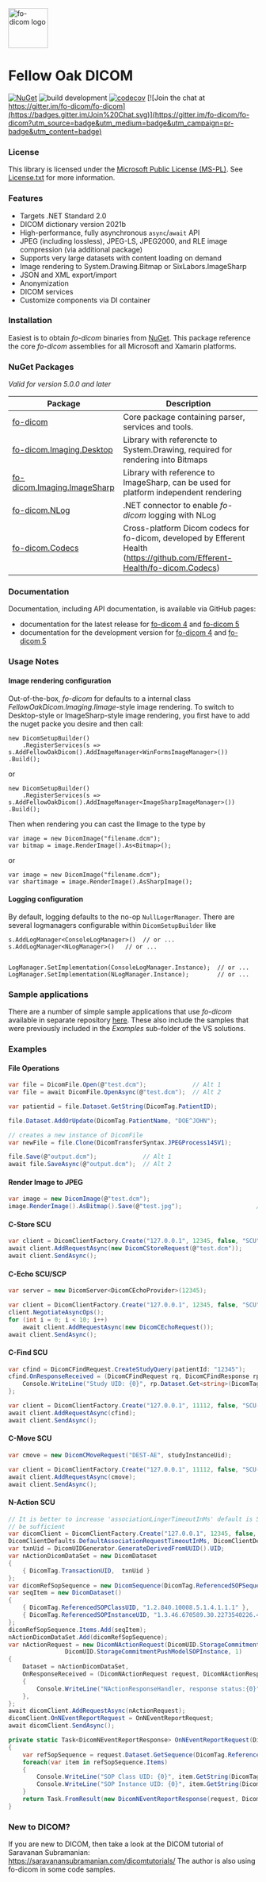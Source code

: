 <img src="https://lh3.googleusercontent.com/-Fq3nigRUo7U/VfaIPuJMjfI/AAAAAAAAALo/7oaLrrTBhnw/s1600/Fellow%2BOak%2BSquare%2BTransp.png" alt="fo-dicom logo" height="80" />

# Fellow Oak DICOM

[![NuGet](https://img.shields.io/nuget/v/fo-dicom.svg)](https://www.nuget.org/packages/fo-dicom/)
![build development](https://github.com/fo-dicom/fo-dicom/workflows/build/badge.svg?branch=development)
[![codecov](https://codecov.io/gh/fo-dicom/fo-dicom/branch/development/graph/badge.svg)](https://codecov.io/gh/fo-dicom/fo-dicom)
[![Join the chat at https://gitter.im/fo-dicom/fo-dicom](https://badges.gitter.im/Join%20Chat.svg)](https://gitter.im/fo-dicom/fo-dicom?utm_source=badge&utm_medium=badge&utm_campaign=pr-badge&utm_content=badge)

### License
This library is licensed under the [Microsoft Public License (MS-PL)](http://opensource.org/licenses/MS-PL). See [License.txt](License.txt) for more information.

### Features
* Targets .NET Standard 2.0
* DICOM dictionary version 2021b
* High-performance, fully asynchronous `async`/`await` API
* JPEG (including lossless), JPEG-LS, JPEG2000, and RLE image compression (via additional package)
* Supports very large datasets with content loading on demand
* Image rendering to System.Drawing.Bitmap or SixLabors.ImageSharp
* JSON and XML export/import
* Anonymization
* DICOM services
* Customize components via DI container 

### Installation
Easiest is to obtain *fo-dicom* binaries from [NuGet](https://www.nuget.org/packages/fo-dicom/). This package reference the core *fo-dicom* assemblies for all Microsoft and Xamarin platforms.

### NuGet Packages
*Valid for version 5.0.0 and later*

Package | Description
------- | -----------
[fo-dicom](https://www.nuget.org/packages/fo-dicom/) | Core package containing parser, services and tools.
[fo-dicom.Imaging.Desktop](https://www.nuget.org/packages/fo-dicom.Imaging.Desktop/) | Library with referencte to System.Drawing, required for rendering into Bitmaps
[fo-dicom.Imaging.ImageSharp](https://www.nuget.org/packages/fo-dicom.Desktop/) | Library with reference to ImageSharp, can be used for platform independent rendering
[fo-dicom.NLog](https://www.nuget.org/packages/fo-dicom.NLog/) | .NET connector to enable *fo-dicom* logging with NLog
[fo-dicom.Codecs](https://www.nuget.org/packages/fo-dicom.Codecs/) | Cross-platform Dicom codecs for fo-dicom, developed by Efferent Health (https://github.com/Efferent-Health/fo-dicom.Codecs)


### Documentation
Documentation, including API documentation, is available via GitHub pages:
- documentation for the latest release for [fo-dicom 4](https://fo-dicom.github.io/stable/v4/index.html) and
  [fo-dicom 5](https://fo-dicom.github.io/stable/v5/index.html)
- documentation for the development version for [fo-dicom 4](https://fo-dicom.github.io/dev/v4/index.html) and
  [fo-dicom 5](https://fo-dicom.github.io/dev/v5/index.html)


### Usage Notes

#### Image rendering configuration
Out-of-the-box, *fo-dicom* for defaults to a internal class *FellowOakDicom.Imaging.IImage*-style image rendering. To switch to Desktop-style or ImageSharp-style image rendering, you first have to add the nuget packe you desire and then call:

    new DicomSetupBuilder()
        .RegisterServices(s => s.AddFellowOakDicom().AddImageManager<WinFormsImageManager>())
	.Build();
	
or

    new DicomSetupBuilder()
        .RegisterServices(s => s.AddFellowOakDicom().AddImageManager<ImageSharpImageManager>())
	.Build();

Then when rendering you can cast the IImage to the type by

    var image = new DicomImage("filename.dcm");
    var bitmap = image.RenderImage().As<Bitmap>();

or

    var image = new DicomImage("filename.dcm");
    var shartimage = image.RenderImage().AsSharpImage();

#### Logging configuration
By default, logging defaults to the no-op `NullLogerManager`. There are several logmanagers configurable within `DicomSetupBuilder` like

    s.AddLogManager<ConsoleLogManager>()  // or ...
    s.AddLogManager<NLogManager>()   // or ...
    

    LogManager.SetImplementation(ConsoleLogManager.Instance);  // or ...
    LogManager.SetImplementation(NLogManager.Instance);        // or ...

### Sample applications
There are a number of simple sample applications that use *fo-dicom* available in separate repository [here](https://github.com/fo-dicom/fo-dicom-samples). These also include the samples
that were previously included in the *Examples* sub-folder of the VS solutions.

### Examples

#### File Operations
```csharp
var file = DicomFile.Open(@"test.dcm");             // Alt 1
var file = await DicomFile.OpenAsync(@"test.dcm");  // Alt 2

var patientid = file.Dataset.GetString(DicomTag.PatientID);

file.Dataset.AddOrUpdate(DicomTag.PatientName, "DOE^JOHN");

// creates a new instance of DicomFile
var newFile = file.Clone(DicomTransferSyntax.JPEGProcess14SV1);

file.Save(@"output.dcm");             // Alt 1
await file.SaveAsync(@"output.dcm");  // Alt 2
```

#### Render Image to JPEG
```csharp
var image = new DicomImage(@"test.dcm");
image.RenderImage().AsBitmap().Save(@"test.jpg");                     // Windows Forms

```

#### C-Store SCU
```csharp
var client = DicomClientFactory.Create("127.0.0.1", 12345, false, "SCU", "ANY-SCP");
await client.AddRequestAsync(new DicomCStoreRequest(@"test.dcm"));
await client.SendAsync();
```

#### C-Echo SCU/SCP
```csharp
var server = new DicomServer<DicomCEchoProvider>(12345);

var client = DicomClientFactory.Create("127.0.0.1", 12345, false, "SCU", "ANY-SCP");
client.NegotiateAsyncOps();
for (int i = 0; i < 10; i++)
    await client.AddRequestAsync(new DicomCEchoRequest());
await client.SendAsync();
```

#### C-Find SCU
```csharp
var cfind = DicomCFindRequest.CreateStudyQuery(patientId: "12345");
cfind.OnResponseReceived = (DicomCFindRequest rq, DicomCFindResponse rp) => {
	Console.WriteLine("Study UID: {0}", rp.Dataset.Get<string>(DicomTag.StudyInstanceUID));
};

var client = DicomClientFactory.Create("127.0.0.1", 11112, false, "SCU-AE", "SCP-AE");
await client.AddRequestAsync(cfind);
await client.SendAsync();
```

#### C-Move SCU
```csharp
var cmove = new DicomCMoveRequest("DEST-AE", studyInstanceUid);

var client = DicomClientFactory.Create("127.0.0.1", 11112, false, "SCU-AE", "SCP-AE");
await client.AddRequestAsync(cmove);
await client.SendAsync(); 
```

#### N-Action SCU
```csharp
// It is better to increase 'associationLingerTimeoutInMs' default is 50 ms, which may not be
// be sufficient
var dicomClient = DicomClientFactory.Create("127.0.0.1", 12345, false, "SCU-AE", "SCP-AE",
DicomClientDefaults.DefaultAssociationRequestTimeoutInMs, DicomClientDefaults.DefaultAssociationReleaseTimeoutInMs,5000);
var txnUid = DicomUIDGenerator.GenerateDerivedFromUUID().UID;
var nActionDicomDataSet = new DicomDataset
{
    { DicomTag.TransactionUID,  txnUid }
};
var dicomRefSopSequence = new DicomSequence(DicomTag.ReferencedSOPSequence);
var seqItem = new DicomDataset()
{
    { DicomTag.ReferencedSOPClassUID, "1.2.840.10008.5.1.4.1.1.1" },
    { DicomTag.ReferencedSOPInstanceUID, "1.3.46.670589.30.2273540226.4.54" }
};
dicomRefSopSequence.Items.Add(seqItem);
nActionDicomDataSet.Add(dicomRefSopSequence);
var nActionRequest = new DicomNActionRequest(DicomUID.StorageCommitmentPushModelSOPClass,
                DicomUID.StorageCommitmentPushModelSOPInstance, 1)
{
    Dataset = nActionDicomDataSet,
    OnResponseReceived = (DicomNActionRequest request, DicomNActionResponse response) => 
    {
        Console.WriteLine("NActionResponseHandler, response status:{0}", response.Status);
    },
};
await dicomClient.AddRequestAsync(nActionRequest);
dicomClient.OnNEventReportRequest = OnNEventReportRequest;
await dicomClient.SendAsync();

private static Task<DicomNEventReportResponse> OnNEventReportRequest(DicomNEventReportRequest request)
{
    var refSopSequence = request.Dataset.GetSequence(DicomTag.ReferencedSOPSequence);
    foreach(var item in refSopSequence.Items)
    {
        Console.WriteLine("SOP Class UID: {0}", item.GetString(DicomTag.ReferencedSOPClassUID));
        Console.WriteLine("SOP Instance UID: {0}", item.GetString(DicomTag.ReferencedSOPInstanceUID));
    }
    return Task.FromResult(new DicomNEventReportResponse(request, DicomStatus.Success));
}
```

### New to DICOM?

If you are new to DICOM, then take a look at the DICOM tutorial of Saravanan Subramanian:
https://saravanansubramanian.com/dicomtutorials/
The author is also using fo-dicom in some code samples.
